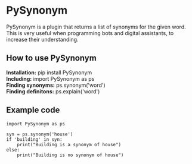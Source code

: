 # PySynonym
PySynonym is a plugin that returns a list of synonyms for the given word. This is very useful when programming bots and digital assistants, to increase their understanding.

## How to use PySynonym <br>
<b>Installation:</b> pip install PySynonym <br>
<b>Including:</b> import PySynonym as ps <br>
<b>Finding synonyms:</b> ps.synonym('word') <br>
<b>Finding definitons:</b> ps.explain('word') <br>

## Example code <br>
```
import PySynonym as ps

syn = ps.synonym('house')
if 'building' in syn:
    print("Building is a synonym of house")
else:
    print("Building is no synonym of house")
```